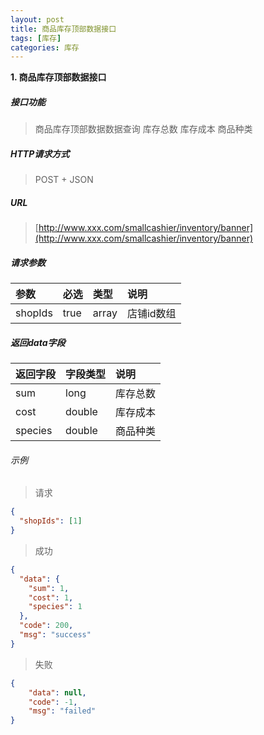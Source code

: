 ```yaml
---
layout: post
title: 商品库存顶部数据接口
tags: [库存]
categories: 库存 
---
```

**1\. 商品库存顶部数据接口**
##### 接口功能
> 商品库存顶部数据数据查询 库存总数 库存成本 商品种类

##### HTTP请求方式
> POST + JSON

##### URL
> [http://www.xxx.com/smallcashier/inventory/banner](http://www.xxx.com/smallcashier/inventory/banner)

##### 请求参数

|参数|必选|类型|说明|
|:---|:---|:---|:---|
|shopIds|true|array|店铺id数组|

##### 返回data字段

|返回字段|字段类型|说明|
|:---|:---|:---|
|sum|long|库存总数|
|cost|double|库存成本|
|species|double|商品种类|

###### 示例
> 请求
``` json
{
  "shopIds": [1]
}
```
> 成功
``` json
{
  "data": {
    "sum": 1,
    "cost": 1,
    "species": 1
  },
  "code": 200,
  "msg": "success"
}
```
> 失败
``` json
{
    "data": null,
    "code": -1,
    "msg": "failed"
}
```